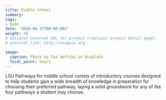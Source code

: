 ```yaml
---
title: Middle School
summary: 
tags:
- Demo
date: "2016-04-27T00:00:00Z"
weight: 40
# Optional external URL for project (replaces project detail page).
# external_link: http://example.org

image:
  caption: Photo by Toa Heftiba on Unsplash
  focal_point: Smart
---
```


LSU Pathways for middle school conists of introductory courses designed to help students gain a wide breadth of knowledge in preparation for choosing their preferred pathway, laying a solid groundwork for any of the four pathways a student may choose.
